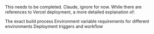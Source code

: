 This needs to be completed.  Claude, ignore for now.
While there are references to Vercel deployment, a more detailed explanation of:

The exact build process
Environment variable requirements for different environments
Deployment triggers and workflow